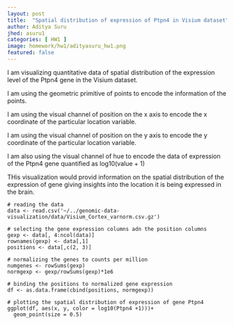```yaml
---
layout: post
title:  "Spatial distribution of expression of Ptpn4 in Visium dataset"
author: Aditya Suru
jhed: asuru1
categories: [ HW1 ]
image: homework/hw1/adityasuru_hw1.png
featured: false
---
```


I am visualizing quantitative data of spatial distribution of the expression level of the Ptpn4 gene in the Visium dataset. 

I am using the geometric primitive of points to encode the information of the points.

I am using the visual channel of position on the x axis to encode the x coordinate of the particular location variable.

I am using the visual channel of position on the y axis to encode the y coordinate of the particular location variable. 

I am also using the visual channel of hue to encode the data of expression of the Ptpn4 gene quantified as log10(value + 1)

THis visualization would provid information on the spatial distribution of the expression of gene giving insights into the location it is being expressed in the brain. 

```{r}
# reading the data
data <- read.csv('~/../genomic-data-visualization/data/Visium_Cortex_varnorm.csv.gz')

# selecting the gene expression columns adn the position columns
gexp <- data[, 4:ncol(data)]
rownames(gexp) <- data[,1]
positions <- data[,c(2, 3)]

# normalizing the genes to counts per million
numgenes <- rowSums(gexp)
normgexp <- gexp/rowSums(gexp)*1e6

# binding the positions to normalized gene expression
df <- as.data.frame(cbind(positions, normgexp))

# plotting the spatial distribution of expression of gene Ptpn4
ggplot(df, aes(x, y, color = log10(Ptpn4 +1)))+
  geom_point(size = 0.5)
		 
```
